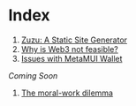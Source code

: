 # Index

1. [Zuzu: A Static Site Generator](./zuzu.html)
1. [Why is Web3 not feasible?](./InfeasibleWeb3.html)
1. [Issues with MetaMUI Wallet](./IssuesWithSovereignWallet.html)

*Coming Soon*

1. [The moral-work dilemma](./index.html)
